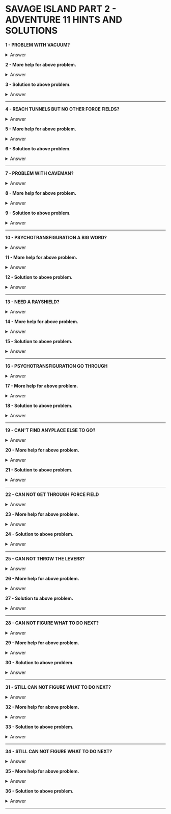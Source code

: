 # SAVAGE ISLAND PART 2 - ADVENTURE 11 HINTS AND SOLUTIONS

**1 - PROBLEM WITH VACUUM?**
<details><summary>Answer</summary>HOW DO SWIMMERS SURVIVE UNDERWATER</details>

**2 - More help for above problem.**
<details><summary>Answer</summary>WHAT HAPPENS TO A BALLOON IN A VACUUM</details>

**3 - Solution to above problem.**
<details><summary>Answer</summary>BREATHE OUT</details>

---


**4 - REACH TUNNELS BUT NO OTHER FORCE FIELDS?**
<details><summary>Answer</summary>STORE SOME AIR</details>

**5 - More help for above problem.**
<details><summary>Answer</summary>STORE AIR IN YOUR BLOODSTREAM</details>

**6 - Solution to above problem.**
<details><summary>Answer</summary>HYPERVENTILATE</details>

---


**7 - PROBLEM WITH CAVEMAN?**
<details><summary>Answer</summary>EAT THE FLOWER</details>

**8 - More help for above problem.**
<details><summary>Answer</summary>CRUSH THE FLOWER</details>

**9 - Solution to above problem.**
<details><summary>Answer</summary>HOLD YOUR BREATH, OPEN CASE, CRUSH FLOWER</details>

---


**10 - PSYCHOTRANSFIGURATION A BIG WORD?**
<details><summary>Answer</summary>PLAY WITH THE CAVEMAN IN RED ROOMS</details>

**11 - More help for above problem.**
<details><summary>Answer</summary>PSYCHO MEANS MINDS - TRANS MEANS CHANGE</details>

**12 - Solution to above problem.**
<details><summary>Answer</summary>CHANGE YOURSELF INTO THE CAVEMAN</details>

---


**13 - NEED A RAYSHIELD?**
<details><summary>Answer</summary>YOU FOUND IT IN ADVENTURE #10 AND YOU MUST BRING IT WITH YOU INTO THIS ADVENTURE</details>

**14 - More help for above problem.**
<details><summary>Answer</summary>THERE ARE TWO PASSWORDS IN ADVENTURE #10</details>

**15 - Solution to above problem.**
<details><summary>Answer</summary>THE BANDANNA IS THE RAYSHIELD - THE PASSWORDS ARE 123 AND 474 - YOU WOULD GET THE RIGHT ONE IF YOU ENDED ADVENTURE #10 WITH THE BANDANNA</details>

---


**16 - PSYCHOTRANSFIGURATION GO THROUGH**
<details><summary>Answer</summary>N/A N/A N/A N/A N/A N/A N/A IT IS NOT REALLY DARK</details>

**17 - More help for above problem.**
<details><summary>Answer</summary>THERE IS PLENTY OF LIGHT ALL AROUND YOU - IT IS REALLY NOT DARK - THIS IS REALLY EASY</details>

**18 - Solution to above problem.**
<details><summary>Answer</summary>OPEN YOUR EYES</details>

---


**19 - CAN'T FIND ANYPLACE ELSE TO GO?**
<details><summary>Answer</summary>BANDANNA UNRAVELS MANY MYSTERIES</details>

**20 - More help for above problem.**
<details><summary>Answer</summary>TIE BANDANNA IN A LOOP</details>

**21 - Solution to above problem.**
<details><summary>Answer</summary>DROP LOOP IN DIFFERENT ROOMS AND GO DARK HOLE</details>

---


**22 - CAN NOT GET THROUGH FORCE FIELD**
<details><summary>Answer</summary>N/A N/A N/A DO NOT LOOK AT THE LIGHT</details>

**23 - More help for above problem.**
<details><summary>Answer</summary>IGNORE THE LIGHT</details>

**24 - Solution to above problem.**
<details><summary>Answer</summary>CLOSE YOUR EYES</details>

---


**25 - CAN NOT THROW THE LEVERS?**
<details><summary>Answer</summary>WORK ON THE ONE IN THE EXERCISE ROOM</details>

**26 - More help for above problem.**
<details><summary>Answer</summary>BANDANNA</details>

**27 - Solution to above problem.**
<details><summary>Answer</summary>UNTIE BANDANNA - TIE THREAD TO TREADMILL AND WALK ON IT</details>

---


**28 - CAN NOT FIGURE WHAT TO DO NEXT?**
<details><summary>Answer</summary>BE SURE YOU HAVE AIR THROUGH OUT THE WHOLE SHIP</details>

**29 - More help for above problem.**
<details><summary>Answer</summary>DROP LOOP NEAR THE CAPTAIN'S QUARTERS AND PRESS THE BUTTON FIX THE FLICKERING FORCE FIELD</details>

**30 - Solution to above problem.**
<details><summary>Answer</summary>YOU CAN THEN USE THE TIME TRANSPORTER</details>

---


**31 - STILL CAN NOT FIGURE WHAT TO DO NEXT?**
<details><summary>Answer</summary>KILL THE DINOSAURS AS THE CAPTAIN'S LOG SUGGESTED</details>

**32 - More help for above problem.**
<details><summary>Answer</summary>THE BLOCK WILL BE USEFUL</details>

**33 - Solution to above problem.**
<details><summary>Answer</summary>PUT THE BLOCK IN THE TIME TRANSPORTER AND SEND IT TO EARTH THE PASSWORD CAN BE SAID USING THE DEVICE FOUND WITH THE ROBOPIRATE</details>

---


**34 - STILL CAN NOT FIGURE WHAT TO DO NEXT?**
<details><summary>Answer</summary>THE ROBOPIRATE KNOWS</details>

**35 - More help for above problem.**
<details><summary>Answer</summary>LET HIM HAVE A TURN</details>

**36 - Solution to above problem.**
<details><summary>Answer</summary>LET HIM CARRY YOU TO THE DISPLAY CASE THEN PRESS THE BUTTON</details>

---
